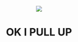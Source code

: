 <p align="center">
  <img src="https://i.kym-cdn.com/photos/images/original/000/977/485/ba8.gif"><br>
  <h1 align="center">OK I PULL UP</h1>
</p>

